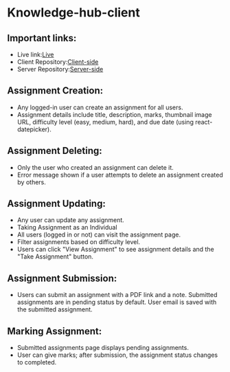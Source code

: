# Knowledge-hub-client

## Important links:
* Live link:[Live](https://bistro-boss-fe0bb.web.app/)
* Client Repository:[Client-side](https://github.com/istiakahmedsarker/Knowledge-hub-client)
* Server Repository:[Server-side]()

## Assignment Creation:
* Any logged-in user can create an assignment for all users.
* Assignment details include title, description, marks, thumbnail image URL, difficulty level (easy, medium, hard), and due date (using react-datepicker).
## Assignment Deleting:
* Only the user who created an assignment can delete it.
* Error message shown if a user attempts to delete an assignment created by others.
## Assignment Updating:
* Any user can update any assignment.
* Taking Assignment as an Individual
* All users (logged in or not) can visit the assignment page.
* Filter assignments based on difficulty level.
* Users can click "View Assignment" to see assignment details and the "Take Assignment" button.
## Assignment Submission:
* Users can submit an assignment with a PDF link and a note.
Submitted assignments are in pending status by default.
User email is saved with the submitted assignment.
## Marking Assignment:
* Submitted assignments page displays pending assignments.
* User can give marks; after submission, the assignment status changes to completed.

